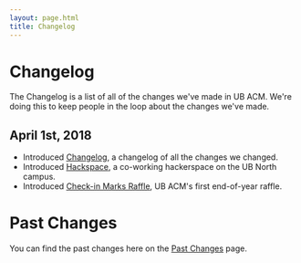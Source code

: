 ```yaml
---
layout: page.html
title: Changelog
---
```


# Changelog
The Changelog is a list of all of the changes we've made in UB ACM. We're doing this to keep people in the loop about the changes we've made.

## April 1st, 2018
* Introduced [Changelog](/log), a changelog of all the changes we changed.
* Introduced [Hackspace](/space), a co-working hackerspace on the UB North campus.
* Introduced [Check-in Marks Raffle](/checkins/raffle), UB ACM's first end-of-year raffle.

# Past Changes
You can find the past changes here on the [Past Changes](/log/past) page.